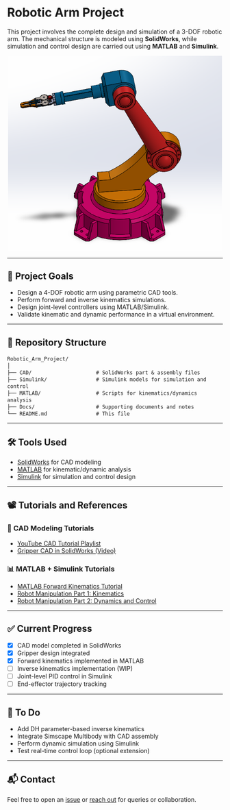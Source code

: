 
# Robotic Arm Project

This project involves the complete design and simulation of a 3-DOF robotic arm. The mechanical structure is modeled using **SolidWorks**, while simulation and control design are carried out using **MATLAB** and **Simulink**.

<p align="center">
  <img src="https://raw.githubusercontent.com/akumar1807/Robotic_Arm_Project/main/Docs/preview.png" alt="Robotic Arm CAD" width="500"/>
</p>

---

## 🚀 Project Goals

- Design a 4-DOF robotic arm using parametric CAD tools.
- Perform forward and inverse kinematics simulations.
- Design joint-level controllers using MATLAB/Simulink.
- Validate kinematic and dynamic performance in a virtual environment.

---

## 📁 Repository Structure

```
Robotic_Arm_Project/
│
├── CAD/                     # SolidWorks part & assembly files
├── Simulink/                # Simulink models for simulation and control
├── MATLAB/                  # Scripts for kinematics/dynamics analysis
├── Docs/                    # Supporting documents and notes
└── README.md                # This file
```

---

## 🛠️ Tools Used

- [SolidWorks](https://www.solidworks.com/) for CAD modeling  
- [MATLAB](https://www.mathworks.com/products/matlab.html) for kinematic/dynamic analysis  
- [Simulink](https://www.mathworks.com/products/simulink.html) for simulation and control design

---

## 📽️ Tutorials and References

### 🔧 CAD Modeling Tutorials
- [YouTube CAD Tutorial Playlist](https://www.youtube.com/watch?v=g8at0yX8vcg&list=PL_gRt21XQOIkdyAbR8tRXAgVEyxzADyul)
- [Gripper CAD in SolidWorks (Video)](https://www.youtube.com/watch?v=Z4vRkZ8kcTU)

### 📊 MATLAB + Simulink Tutorials
- [MATLAB Forward Kinematics Tutorial](https://www.youtube.com/watch?v=Fd7wjZDoh7g)
- [Robot Manipulation Part 1: Kinematics](https://blogs.mathworks.com/student-lounge/2018/04/11/robot-manipulation-part-1-kinematics/)
- [Robot Manipulation Part 2: Dynamics and Control](https://blogs.mathworks.com/student-lounge/2018/04/25/robot-manipulation-part-2-dynamics-and-control/)

---

## ✅ Current Progress

- [x] CAD model completed in SolidWorks  
- [x] Gripper design integrated  
- [x] Forward kinematics implemented in MATLAB  
- [ ] Inverse kinematics implementation (WIP)  
- [ ] Joint-level PID control in Simulink  
- [ ] End-effector trajectory tracking

---

## 📌 To Do

- Add DH parameter-based inverse kinematics  
- Integrate Simscape Multibody with CAD assembly  
- Perform dynamic simulation using Simulink  
- Test real-time control loop (optional extension)

---

## 📬 Contact

Feel free to open an [issue](https://github.com/akumar1807/Robotic_Arm_Project/issues) or [reach out](mailto:ayush.kumar@example.com) for queries or collaboration.
